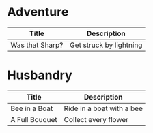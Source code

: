 # Adventure

| Title           | Description             |
| --------------- | ----------------------- |
| Was that Sharp? | Get struck by lightning |

# Husbandry

| Title          | Description               |
| -------------- | ------------------------- |
| Bee in a Boat  | Ride in a boat with a bee |
| A Full Bouquet | Collect every flower      |